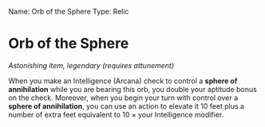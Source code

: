 Name: Orb of the Sphere
Type: Relic

# Orb of the Sphere
_Astonishing item, legendary (requires attunement)_

When you make an Intelligence (Arcana) check to control a **sphere of annihilation** while you are bearing this orb, you double your aptitude bonus on the check. Moreover, when you begin your turn with control over a **sphere of annihilation**, you can use an action to elevate it 10 feet plus a number of extra feet equivalent to 10 × your Intelligence modifier.